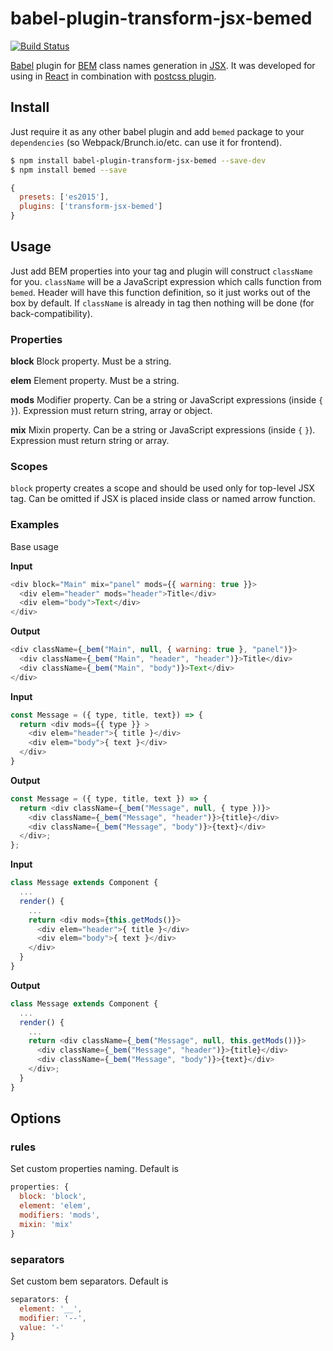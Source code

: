 # babel-plugin-transform-jsx-bemed

[![Build Status](https://travis-ci.org/Ximik/babel-plugin-transform-jsx-bemed.svg?branch=master)](https://travis-ci.org/Ximik/babel-plugin-transform-jsx-bemed)

[Babel](https://babeljs.io/) plugin for [BEM](https://en.bem.info/) class names generation in [JSX](https://facebook.github.io/react/docs/introducing-jsx.html). 
It was developed for using in [React](https://facebook.github.io/react/) in combination with [postcss plugin](https://github.com/Ximik/postcss-bemed).

## Install
Just require it as any other babel plugin and add `bemed` package to your `dependencies` (so Webpack/Brunch.io/etc. can use it for frontend).

```bash
$ npm install babel-plugin-transform-jsx-bemed --save-dev
$ npm install bemed --save
```

```js
{
  presets: ['es2015'],
  plugins: ['transform-jsx-bemed']
}
```

## Usage
Just add BEM properties into your tag and plugin will construct `className` for you.
`className` will be a JavaScript expression which calls function from `bemed`. Header will have this function definition, so it just works out of the box by 
default.
If `className` is already in tag then nothing will be done (for back-compatibility).


### Properties
**block**
Block property. Must be a string.

**elem**
Element property. Must be a string.

**mods**
Modifier property. Can be a string or JavaScript expressions (inside `{` `}`). Expression must return string, array or object.

**mix**
Mixin property. Can be a string or JavaScript expressions (inside `{` `}`). Expression must return string or array.

### Scopes
`block` property creates a scope and should be used only for top-level JSX tag. Can be omitted if JSX is placed inside class or named arrow function.

### Examples
Base usage
  
**Input**
```js
<div block="Main" mix="panel" mods={{ warning: true }}>
  <div elem="header" mods="header">Title</div>
  <div elem="body">Text</div>
</div>
```
**Output**
```js
<div className={_bem("Main", null, { warning: true }, "panel")}>
  <div className={_bem("Main", "header", "header")}>Title</div>
  <div className={_bem("Main", "body")}>Text</div>
</div>
```
  
**Input**
```js
const Message = ({ type, title, text}) => {
  return <div mods={{ type }} >
    <div elem="header">{ title }</div>
    <div elem="body">{ text }</div>
  </div>
}
```
**Output**
```js
const Message = ({ type, title, text }) => {
  return <div className={_bem("Message", null, { type })}>
    <div className={_bem("Message", "header")}>{title}</div>
    <div className={_bem("Message", "body")}>{text}</div>
  </div>;
};
```
  
**Input**
```js
class Message extends Component {
  ...
  render() {
    ...
    return <div mods={this.getMods()}>
      <div elem="header">{ title }</div>
      <div elem="body">{ text }</div>
    </div>
  }
}
```
**Output**
```js
class Message extends Component {
  ...
  render() {
    ...
    return <div className={_bem("Message", null, this.getMods())}>
      <div className={_bem("Message", "header")}>{title}</div>
      <div className={_bem("Message", "body")}>{text}</div>
    </div>;
  }
}
```

## Options

### rules

Set custom properties naming. Default is
```js
properties: {
  block: 'block',
  element: 'elem',
  modifiers: 'mods',
  mixin: 'mix'
}
```

### separators

Set custom bem separators. Default is
```js
separators: {
  element: '__',
  modifier: '--',
  value: '-'
}
```
